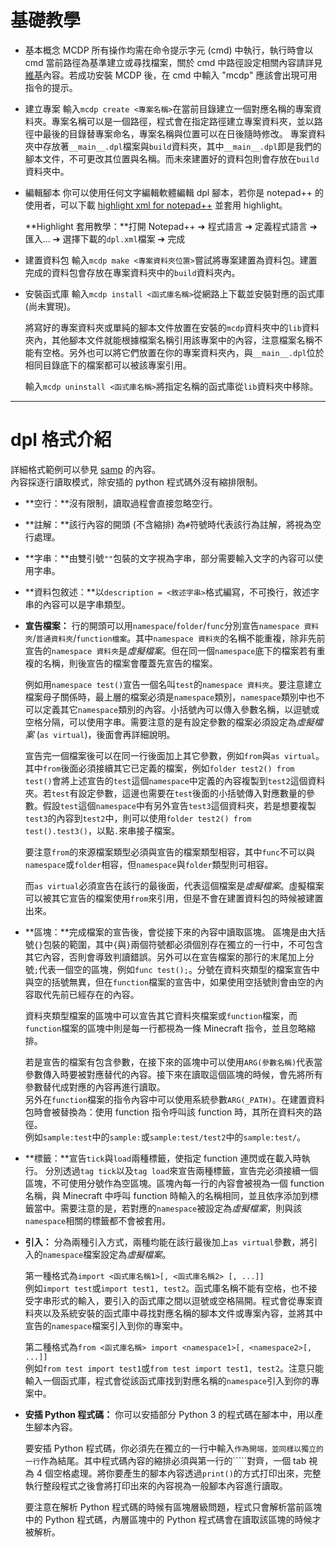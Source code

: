 # 基礎教學
-	基本概念
	MCDP 所有操作均需在命令提示字元 (cmd) 中執行，執行時會以 cmd 當前路徑為基準建立或尋找檔案，關於 cmd 中路徑設定相關內容請詳見[維基](https://zh.wikipedia.org/wiki/Cd_(%E5%91%BD%E4%BB%A4))內容。若成功安裝 MCDP 後，在 cmd 中輸入 "mcdp" 應該會出現可用指令的提示。

-	建立專案
	輸入`mcdp create <專案名稱>`在當前目錄建立一個對應名稱的專案資料夾。專案名稱可以是一個路徑，程式會在指定路徑建立專案資料夾，並以路徑中最後的目錄替專案命名，專案名稱與位置可以在日後隨時修改。
	專案資料夾中存放著`__main__.dpl`檔案與`build`資料夾，其中`__main__.dpl`即是我們的腳本文件，不可更改其位置與名稱。而未來建置好的資料包則會存放在`build`資料夾中。

-	編輯腳本
	你可以使用任何文字編輯軟體編輯 dpl 腳本，若你是 notepad++ 的使用者，可以下載 [highlight xml for notepad++](https://www.mediafire.com/file/93hgdfqin7kseq3/dpl.xml/file) 並套用 highlight。

	**Highlight 套用教學：**打開 Notepad++ ➔ 程式語言 ➔ 定義程式語言 ➔ 匯入... ➔ 選擇下載的`dpl.xml`檔案 ➔ 完成

-	建置資料包
	輸入`mcdp make <專案資料夾位置>`嘗試將專案建置為資料包。建置完成的資料包會存放在專案資料夾中的`build`資料夾內。

-	安裝函式庫
	輸入`mcdp install <函式庫名稱>`從網路上下載並安裝對應的函式庫 (尚未實現)。

	將寫好的專案資料夾或單純的腳本文件放置在安裝的`mcdp`資料夾中的`lib`資料夾內，其他腳本文件就能根據檔案名稱引用該專案中的內容，注意檔案名稱不能有空格。另外也可以將它們放置在你的專案資料夾內，與`__main__.dpl`位於相同目錄底下的檔案都可以被該專案引用。

	輸入`mcdp uninstall <函式庫名稱>`將指定名稱的函式庫從`lib`資料夾中移除。

---

# dpl 格式介紹
詳細格式範例可以參見 [samp](https://github.com/MaugouMio/MCDP/tree/master/samp) 的內容。<br>
內容採逐行讀取模式，除安插的 python 程式碼外沒有縮排限制。<br>
-	**空行：**沒有限制，讀取過程會直接忽略空行。
-	**註解：**該行內容的開頭 (不含縮排) 為`#`符號時代表該行為註解，將視為空行處理。
-	**字串：**由雙引號`""`包裝的文字視為字串，部分需要輸入文字的內容可以使用字串。
-	**資料包敘述：**以`description = <敘述字串>`格式編寫，不可換行，敘述字串的內容可以是字串類型。
-	**宣告檔案：**
	行的開頭可以用`namespace`/`folder`/`func`分別宣告`namespace 資料夾`/`普通資料夾`/`function檔案`。其中`namespace 資料夾`的名稱不能重複，除非先前宣告的`namespace 資料夾`是*虛擬檔案*。但在同一個`namespace`底下的檔案若有重複的名稱，則後宣告的檔案會覆蓋先宣告的檔案。

	例如用`namespace test()`宣告一個名叫`test`的`namespace 資料夾`。要注意建立檔案母子關係時，最上層的檔案必須是`namespace`類別，`namespace`類別中也不可以定義其它`namespace`類別的內容。小括號內可以傳入參數名稱，以逗號或空格分隔，可以使用字串。需要注意的是有設定參數的檔案必須設定為*虛擬檔案* (`as virtual`)，後面會再詳細說明。

	宣告完一個檔案後可以在同一行後面加上其它參數，例如`from`與`as virtual`。
	其中`from`後面必須接續其它已定義的檔案，例如`folder test2() from test()`會將上述宣告的`test`這個`namespace`中定義的內容複製到`test2`這個資料夾。若`test`有設定參數，這邊也需要在`test`後面的小括號傳入對應數量的參數。假設`test`這個`namespace`中有另外宣告`test3`這個資料夾，若是想要複製`test3`的內容到`test2`中，則可以使用`folder test2() from test().test3()`，以點`.`來串接子檔案。

	要注意`from`的來源檔案類型必須與宣告的檔案類型相容，其中`func`不可以與`namespace`或`folder`相容，但`namespace`與`folder`類型則可相容。

	而`as virtual`必須宣告在該行的最後面，代表這個檔案是*虛擬檔案*。虛擬檔案可以被其它宣告的檔案使用`from`來引用，但是不會在建置資料包的時候被建置出來。

-	**區塊：**完成檔案的宣告後，會從接下來的內容中讀取區塊。
	區塊是由大括號`{}`包裝的範圍，其中`{`與`}`兩個符號都必須個別存在獨立的一行中，不可包含其它內容，否則會導致判讀錯誤。另外可以在宣告檔案的那行的末尾加上分號`;`代表一個空的區塊，例如`func test();`。分號在資料夾類型的檔案宣告中與空的括號無異，但在`function`檔案的宣告中，如果使用空括號則會由空的內容取代先前已經存在的內容。

	資料夾類型檔案的區塊中可以宣告其它資料夾檔案或`function`檔案，而`function`檔案的區塊中則是每一行都視為一條 Minecraft 指令，並且忽略縮排。

	若是宣告的檔案有包含參數，在接下來的區塊中可以使用`ARG(參數名稱)`代表當參數傳入時要被對應替代的內容。接下來在讀取這個區塊的時候，會先將所有參數替代成對應的內容再進行讀取。<br>
	另外在`function`檔案的指令內容中可以使用系統參數`ARG(_PATH)`。在建置資料包時會被替換為：使用 function 指令呼叫該 function 時，其所在資料夾的路徑。<br>
	例如`sample:test`中的`sample:`或`sample:test/test2`中的`sample:test/`。

-	**標籤：**宣告`tick`與`load`兩種標籤，使指定 function 連閃或在載入時執行。
	分別透過`tag tick`以及`tag load`來宣告兩種標籤，宣告完必須接續一個區塊，不可使用分號作為空區塊。區塊內每一行的內容會被視為一個 function 名稱，與 Minecraft 中呼叫 function 時輸入的名稱相同，並且依序添加到標籤當中。需要注意的是，若對應的`namespace`被設定為*虛擬檔案*，則與該`namespace`相關的標籤都不會被套用。

-	**引入：**
	分為兩種引入方式，兩種均能在該行最後加上`as virtual`參數，將引入的`namespace`檔案設定為*虛擬檔案*。

	第一種格式為`import <函式庫名稱1>[, <函式庫名稱2> [, ...]]`<br>
	例如`import test`或`import test1, test2`。函式庫名稱不能有空格，也不接受字串形式的輸入，要引入的函式庫之間以逗號或空格隔開。程式會從專案資料夾以及系統安裝的函式庫中尋找對應名稱的腳本文件或專案內容，並將其中宣告的`namespace`檔案引入到你的專案中。

	第二種格式為`from <函式庫名稱> import <namespace1>[, <namespace2>[, ...]]`<br>
	例如`from test import test1`或`from test import test1, test2`。注意只能輸入一個函式庫，程式會從該函式庫找到對應名稱的`namespace`引入到你的專案中。

-	**安插 Python 程式碼：**
	你可以安插部分 Python 3 的程式碼在腳本中，用以產生腳本內容。

	要安插 Python 程式碼，你必須先在獨立的一行中輸入`````作為開端，並同樣以獨立的一行`````作為結尾。其中程式碼內容的縮排必須與第一行的`````對齊，一個 tab 視為 4 個空格處理。將你要產生的腳本內容透過`print()`的方式打印出來，完整執行整段程式之後會將打印出來的內容視為一般腳本內容進行讀取。

	要注意在解析 Python 程式碼的時候有區塊層級問題，程式只會解析當前區塊中的 Python 程式碼，內層區塊中的 Python 程式碼會在讀取該區塊的時候才被解析。